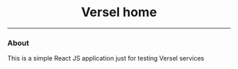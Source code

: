 <h1 align="center">Versel home</h1>

---


### About
This is a simple React JS application just for testing Versel services
